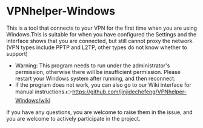 # VPNhelper-Windows
This is a tool that connects to your VPN for the first time when you are using Windows.This is suitable for when you have configured the Settings and the interface shows that you are connected, but still cannot proxy the network. (VPN types include PPTP and L2TP, other types do not know whether to support) 
* Warning: This program needs to run under the administrator's permission, otherwise there will be insufficient permission. Please restart your Windows system after running, and then reconnect.
* If the program does not work, you can also go to our Wiki interface for manual instructions.👉https://github.com/jinjidechefeng/VPNhelper-Windows/wiki
  
If you have any questions, you are welcome to raise them in the issue, and you are welcome to actively participate in the project.

